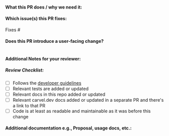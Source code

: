 <!--  Thanks for sending a pull request!  Here are some tips for you:

If this is your first time, please read our contributor guidelines: https://github.com/carvel-dev/kapp-controller/blob/develop/CONTRIBUTING.md and developer guide https://github.com/carvel-dev/kapp-controller/blob/develop/docs/dev.md
-->

#### What this PR does / why we need it:

#### Which issue(s) this PR fixes:
<!--
If no issue exists for this change, please create an issue and link it here.
-->
Fixes #

#### Does this PR introduce a user-facing change?
<!--
If no, just write "NONE" in the release-note block below.
If yes, a release note is required:
Enter your extended release note in the block below. 

-->
```release-note

```

#### Additional Notes for your reviewer:

##### Review Checklist:

- [ ] Follows the [developer guidelines](https://carvel.dev/shared/docs/latest/development_guidelines/)
- [ ] Relevant tests are added or updated
- [ ] Relevant docs in this repo added or updated
- [ ] Relevant carvel.dev docs added or updated in a separate PR and there's
  a link to that PR
- [ ] Code is at least as readable and maintainable as it was before this
  change

#### Additional documentation e.g., Proposal, usage docs, etc.:

```docs

```
